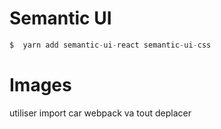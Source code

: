 # Semantic UI

```javascript
$  yarn add semantic-ui-react semantic-ui-css
```

# Images

utiliser import car webpack va tout deplacer

